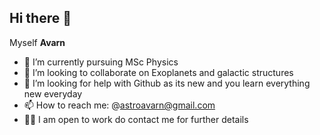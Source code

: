 ## Hi there 👋
Myself **Avarn**
- 🌱 I’m currently pursuing MSc Physics
- 👯 I’m looking to collaborate on Exoplanets and galactic structures
- 🤔 I’m looking for help with Github as its new and you learn everything new everyday
- 📫 How to reach me: @astroavarn@gmail.com
- 🧑‍💻 I am open to work do contact me for further details
